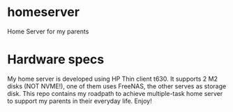 # homeserver
Home Server for my parents

# Hardware specs
My home server is developed using HP Thin client t630.
It supports 2 M2 disks (NOT NVME!), one of them uses FreeNAS, the other serves as storage disk.
This repo contains my roadpath to achieve multiple-task home server to support my parents in their everyday life.
Enjoy!

